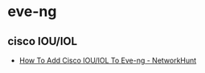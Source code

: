 # eve-ng

## cisco IOU/IOL
- [How To Add Cisco IOU/IOL To Eve-ng - NetworkHunt](https://www.networkhunt.com/how-to-add-cisco-iou-iol-to-eve-ng/)